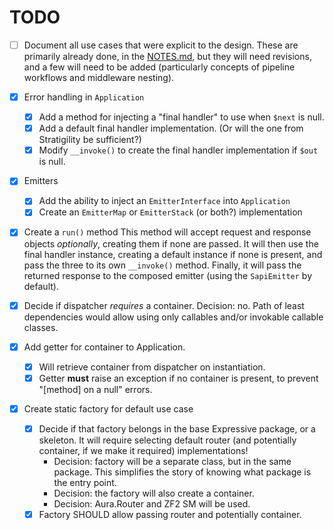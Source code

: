 # TODO

- [ ] Document all use cases that were explicit to the design.
  These are primarily already done, in the [NOTES.md](NOTES.md), but they will
  need revisions, and a few will need to be added (particularly concepts of
  pipeline workflows and middleware nesting).

- [X] Error handling in `Application`
  - [X] Add a method for injecting a "final handler" to use when `$next` is
    null.
  - [X] Add a default final handler implementation. (Or will the one from
    Stratigility be sufficient?)
  - [X] Modify `__invoke()` to create the final handler implementation if `$out`
    is null.

- [X] Emitters
  - [X] Add the ability to inject an `EmitterInterface` into `Application`
  - [X] Create an `EmitterMap` or `EmitterStack` (or both?) implementation

- [X] Create a `run()` method
  This method will accept request and response objects *optionally*, creating
  them if none are passed. It will then use the final handler instance, creating
  a default instance if none is present, and pass the three to its own
  `__invoke()` method. Finally, it will pass the returned response to the
  composed emitter (using the `SapiEmitter` by default).

- [X] Decide if dispatcher *requires* a container.
  Decision: no. Path of least dependencies would allow using only callables
  and/or invokable callable classes.

- [X] Add getter for container to Application.
  - [X] Will retrieve container from dispatcher on instantiation.
  - [X] Getter **must** raise an exception if no container is present, to
    prevent "[method] on a null" errors.

- [X] Create static factory for default use case
  - [X] Decide if that factory belongs in the base Expressive package, or a
    skeleton. It will require selecting default router (and potentially
    container, if we make it required) implementations!
    - Decision: factory will be a separate class, but in the same package. This
      simplifies the story of knowing what package is the entry point.
    - Decision: the factory will also create a container.
    - Decision: Aura.Router and ZF2 SM will be used.
  - [X] Factory SHOULD allow passing router and potentially container.
